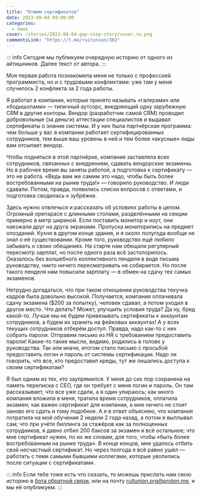```yaml
---
title: "Отжим сертификатов"
date: 2023-08-04 09:00:00
categories:
  - news
cover: /stories/2023-08-04-gop-stop-story/cover.ru.png
commentsLink: "https://t.me/ruitunion/303"
---
```


::: info
Сегодня мы публикуем очередную историю от одного из айтишников. Далее
текст от автора.
:::

Моя первая работа познакомила меня не только с профессией программиста, но и с
трудовыми конфликтами: уже там у меня случилось 2 конфликта за 2 года работы.

Я работал в компании, которые принято называть «галерами» или «бодишопами» —
типичный аутсорс, внедряющий одну зарубежную CRM в другие конторы. Вендор
(разработчик самой CRM) проводил добровольные (за деньги) аттестации
специалистов и выдавал сертификаты о знании системы. И у них была партнёрская
программа: чем больше у вас в компании работает сертифицированных сотрудников,
тем выше ваш уровень в ней и тем более «вкусные» лиды вам отсыпает вендор.

Чтобы подняться в этой партнёрке, компания заставляла всех сотрудников,
связанных с внедрением, сдавать вендорские экзамены. Но в рабочее время вы
заняты работой, а подготовка к сертификату — это не работа. «Ведь вам же самим
это надо, чтобы быть более востребованными на рынке труда!» — говорило
руководство. И люди сдавали. Потом, правда, появились списки вопросов с
ответами, и подготовка сводилась к зубрёжке.

Здесь нужно отвлечься и рассказать об условиях работы в целом. Огромный
openspace с длинными столами, разделёнными на секции примерно в метр шириной.
Если поставить монитор и ноут, они наезжали друг на друга экранами. Пропуска
мониторились на предмет опозданий. Кухня в другом конце здания, и я около
полугода вообще не знал о её существовании. Кроме того, руководство ещё любило
забывать о своих обещаниях. На старте нам обещали регулярный пересмотр зарплат,
но после одного раза всё застопорилось. Оказалось без волшебного коллективного
пенделя в виде письма руководству, никто ничего пересматривать не собирается. Но
после такого пенделя нам повысили зарплату — в обмен на сдачу тех самых
экзаменов.

Нетрудно догадаться, что при таком отношении руководства текучка кадров была
довольно высокой. Получается, компания оплачивала сдачу экзамена ($200 за
попытку), человек сдавал, а потом уходил в другое место. Что делать? Может,
улучшить условия труда? Да ну, бред какой-то. Лучше мы не будем привязывать
сертификаты к аккаунтам сотрудников, а будем их хранить на фейковых аккаунтах! А
у всех текущих сотрудников отберём доступ. Правда, надо как-то с них собрать
пароли. Отправим письмо из HR с требованием предоставить пароли! Какие-то такие
мысли, видимо, родились в голове у руководства. Так или иначе, итогом стало
письмо с просьбой предоставить логин и пароль от системы сертификации. Надо ли
говорить, что все, кто предоставил креды, тут же лишались доступа к своим
сертификатам?

Я был одним из тех, кто заупрямился. У меня до сих пор сохранена на память
переписка с CEO, где он требует с меня логин и пароль. Он там рассказывает, что
все уже сдали, а я один упираюсь; как много компания вложила в меня, тратила
время сотрудников, оплатила экзамен; как важен сертификат для компании, а мне
ничего не стоит заново его сдать и тому подобное. А я в ответ объясняю, что
компания потратила на моё обучения 2 недели 2 года назад, а потом я выплывал
сам; что при учёте биллинга за стажёров как за полноценных сотрудников, я давно
отбил 200 баксов за экзамен и всё остальное; что мне сертификат нужен, по их же
словам, для того, чтобы «быть более востребованным на рынке труда». В конце
концов, мне удалось отбить свой несчастный сертификат. Но через полгода я всё
равно ушёл — работать с теми самыми бывшими коллегами, которые уволились после
ситуации с сертификатами.

::: info
Если тебе тоже есть что сказать, то можешь прислать нам свою историю в
[бота обратной связи](http://t.me/itunion_feedback_bot), или на почту
ruitunion.org@proton.me, и мы её опубликуем.
:::
